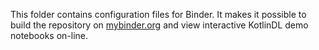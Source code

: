 This folder contains configuration files for Binder.
It makes it possible to build the repository on [mybinder.org](mybinder.org) and
view interactive KotlinDL demo notebooks on-line.